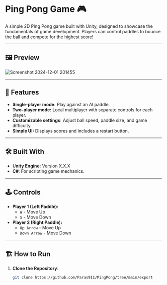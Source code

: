 # Ping Pong Game 🎮

A simple 2D Ping Pong game built with Unity, designed to showcase the fundamentals of game development. Players can control paddles to bounce the ball and compete for the highest score!

---

## 🖼️ Preview

![Screenshot 2024-12-01 201455](https://github.com/user-attachments/assets/883ee817-4189-44ea-bd17-bfb2f08b3b61)


---

## 🚀 Features
- **Single-player mode:** Play against an AI paddle.
- **Two-player mode:** Local multiplayer with separate controls for each player.
- **Customizable settings:** Adjust ball speed, paddle size, and game difficulty.
- **Simple UI:** Displays scores and includes a restart button.

---

## 🛠️ Built With
- **Unity Engine**: Version X.X.X
- **C#**: For scripting game mechanics.

---

## 🕹️ Controls
- **Player 1 (Left Paddle):**
  - `W` - Move Up
  - `S` - Move Down
- **Player 2 (Right Paddle):**
  - `Up Arrow` - Move Up
  - `Down Arrow` - Move Down

---

## 🏗️ How to Run
1. **Clone the Repository**:
   ```bash
   git clone https://github.com/Paras911/PingPong/tree/main/export
    
